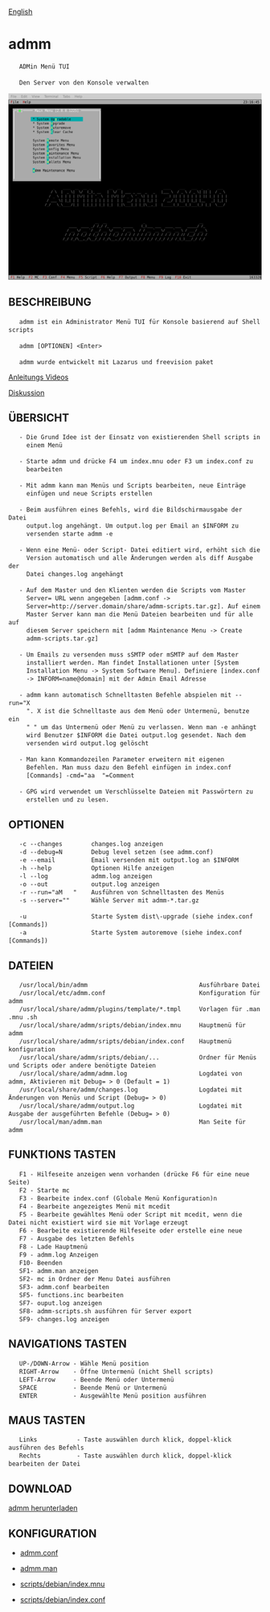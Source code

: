 [English][english]

# admm

       ADMin Menü TUI

       Den Server von den Konsole verwalten

![Main Page][main]

## BESCHREIBUNG

       admm ist ein Administrator Menü TUI für Konsole basierend auf Shell scripts

       admm [OPTIONEN] <Enter>

       admm wurde entwickelt mit Lazarus und freevision paket

[Anleitungs Videos][tutorial]

[Diskussion][discuss]

## ÜBERSICHT

       - Die Grund Idee ist der Einsatz von existierenden Shell scripts in
         einem Menü

       - Starte admm und drücke F4 um index.mnu oder F3 um index.conf zu
         bearbeiten

       - Mit admm kann man Menüs und Scripts bearbeiten, neue Einträge
         einfügen und neue Scripts erstellen

       - Beim ausführen eines Befehls, wird die Bildschirmausgabe der Datei
         output.log angehängt. Um output.log per Email an $INFORM zu
         versenden starte admm -e

       - Wenn eine Menü- oder Script- Datei editiert wird, erhöht sich die
         Version automatisch und alle Änderungen werden als diff Ausgabe der
         Datei changes.log angehängt

       - Auf dem Master und den Klienten werden die Scripts vom Master
         Server= URL wenn angegeben [admm.conf ->
         Server=http://server.domain/share/admm-scripts.tar.gz]. Auf einem
         Master Server kann man die Menü Dateien bearbeiten und für alle auf
         diesem Server speichern mit [admm Maintenance Menu -> Create
         admm-scripts.tar.gz]

       - Um Emails zu versenden muss sSMTP oder mSMTP auf dem Master
         installiert werden. Man findet Installationen unter [System
         Installation Menu -> System Software Menu]. Definiere [index.conf
         -> INFORM=name@domain] mit der Admin Email Adresse

       - admm kann automatisch Schnelltasten Befehle abspielen mit --run="X
         ". X ist die Schnelltaste aus dem Menü oder Untermenü, benutze ein
         " " um das Untermenü oder Menü zu verlassen. Wenn man -e anhängt
         wird Benutzer $INFORM die Datei output.log gesendet. Nach dem
         versenden wird output.log gelöscht

       - Man kann Kommandozeilen Parameter erweitern mit eigenen
         Befehlen. Man muss dazu den Befehl einfügen in index.conf
         [Commands] -cmd="aa  "=Comment

       - GPG wird verwendet um Verschlüsselte Dateien mit Passwörtern zu
         erstellen und zu lesen.

## OPTIONEN

       -c --changes        changes.log anzeigen
       -d --debug=N        Debug level setzen (see admm.conf)
       -e --email          Email versenden mit output.log an $INFORM
       -h --help           Optionen Hilfe anzeigen
       -l --log            admm.log anzeigen
       -o --out            output.log anzeigen
       -r --run="aM   "    Ausführen von Schnelltasten des Menüs
       -s --server=""      Wähle Server mit admm-*.tar.gz

       -u                  Starte System dist\-upgrade (siehe index.conf [Commands])
       -a                  Starte System autoremove (siehe index.conf [Commands])

## DATEIEN

       /usr/local/bin/admm                               Ausführbare Datei
       /usr/local/etc/admm.conf                          Konfiguration für admm
       /usr/local/share/admm/plugins/template/*.tmpl     Vorlagen für .man .mnu .sh
       /usr/local/share/admm/sripts/debian/index.mnu     Hauptmenü für admm
       /usr/local/share/admm/sripts/debian/index.conf    Hauptmenü konfiguration
       /usr/local/share/admm/sripts/debian/...           Ordner für Menüs und Scripts oder andere benötigte Dateien
       /usr/local/share/admm/admm.log                    Logdatei von admm, Aktivieren mit Debug= > 0 (Default = 1)
       /usr/local/share/admm/changes.log                 Logdatei mit Änderungen von Menüs und Script (Debug= > 0)
       /usr/local/share/admm/output.log                  Logdatei mit Ausgabe der ausgeführten Befehle (Debug= > 0)
       /usr/local/man/admm.man                           Man Seite für admm

## FUNKTIONS TASTEN

       F1 - Hilfeseite anzeigen wenn vorhanden (drücke F6 für eine neue Seite)
       F2 - Starte mc
       F3 - Bearbeite index.conf (Globale Menü Konfiguration)n
       F4 - Bearbeite angezeigtes Menü mit mcedit
       F5 - Bearbeite gewähltes Menü oder Script mit mcedit, wenn die Datei nicht existiert wird sie mit Vorlage erzeugt
       F6 - Bearbeite existierende Hilfeseite oder erstelle eine neue
       F7 - Ausgabe des letzten Befehls
       F8 - Lade Hauptmenü
       F9 - admm.log Anzeigen
       F10- Beenden
       SF1- admm.man anzeigen
       SF2- mc in Ordner der Menu Datei ausführen
       SF3- admm.conf bearbeiten
       SF5- functions.inc bearbeiten
       SF7- ouput.log anzeigen
       SF8- admm-scripts.sh ausführen für Server export
       SF9- changes.log anzeigen

## NAVIGATIONS TASTEN

       UP-/DOWN-Arrow - Wähle Menü position
       RIGHT-Arrow    - Öffne Untermenü (nicht Shell scripts)
       LEFT-Arrow     - Beende Menü oder Untermenü
       SPACE          - Beende Menü or Untermenü
       ENTER          - Ausgewählte Menü position ausführen

## MAUS TASTEN

       Links           - Taste auswählen durch klick, doppel-klick ausführen des Befehls
       Rechts          - Taste auswählen durch klick, doppel-klick bearbeiten der Datei

## DOWNLOAD

  [admm herunterladen][releases]

## KONFIGURATION

- [admm.conf](admm.conf)

- [admm.man](docs/admm.man)

- [scripts/debian/index.mnu](scripts/debian/index.mnu)

- [scripts/debian/index.conf](scripts/debian/index.conf)


[main]: docs/admm.png

[german]: docs/de/README.md

[english]: README.md

[tutorial]: docs/presentation/

[releases]: https://github.com/unattended-ch/admm/releases/

[discuss]: https://github.com/unattended-ch/admm/discussions/


